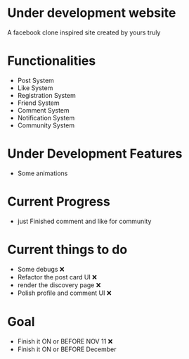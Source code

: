 # Under development website

A facebook clone inspired site created by yours truly

# Functionalities

- Post System
- Like System
- Registration System
- Friend System
- Comment System
- Notification System
- Community System

# Under Development Features

- Some animations

# Current Progress

- just Finished comment and like for community

# Current things to do

- Some debugs &#10060;
- Refactor the post card UI &#10060;
- render the discovery page &#10060;
- Polish profile and comment UI &#10060;

# Goal

- Finish it ON or BEFORE NOV 11 &#10060;
- Finish it ON or BEFORE December
